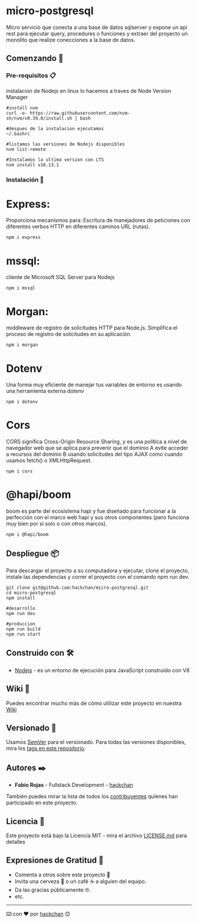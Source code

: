 # micro-postgresql

Micro servicio que conecta a una base de datos sqlserver
y expone un api rest para ejecutar query, procedures o funciones y extraer del proyecto un monolito que realize conecciones a la base de datos.

## Comenzando 🚀

### Pre-requisitos 📋

instalacion de Nodejs en linux lo hacemos a traves de Node Version Manager

```
#install nvm
curl -o- https://raw.githubusercontent.com/nvm-sh/nvm/v0.39.0/install.sh | bash

#despues de la instalacion ejecutamos
~/.bashrc

#listamos las versiones de Nodejs disponibles
nvm list-remote

#Instalamos la ultima version con LTS
nvm install v16.13.1
```

### Instalación 🔧

# Express:

Proporciona mecanismos para: Escritura de manejadores de peticiones con diferentes verbos HTTP en diferentes caminos URL (rutas).

```
npm i express
```

# mssql:

cliente de Microsoft SQL Server para Nodejs

```
npm i mssql
```

# Morgan:

middleware de registro de solicitudes HTTP para Node.js. Simplifica el proceso de registro de solicitudes en su aplicación.

```
npm i morgan
```

# Dotenv

Una forma muy eficiente de manejar tus variables de entorno es usando una herramienta externa dotenv

```
npm i dotenv
```

# Cors

CORS significa Cross-Origin Resource Sharing, y es una política a nivel de navegador web que se aplica para prevenir que el dominio A evite acceder a recursos del dominio B usando solicitudes del tipo AJAX como cuando usamos fetch() o XMLHttpRequest.

```
npm i cors
```

# @hapi/boom

boom es parte del ecosistema hapi y fue diseñado para funcionar a la perfección con el marco web hapi y sus otros componentes (pero funciona muy bien por sí solo o con otros marcos).

```
npm i @hapi/boom
```

## Despliegue 📦

Para descargar el proyecto a su computadora y ejecutar, clone el proyecto, instale las dependencias y correr el proyecto con el comando npm run dev.

```
git clone git@github.com:hackchan/micro-postgresql.git
cd micro-postgresql
npm install

#desarrollo
npm run dev

#produccion
npm run build
npm run start
```

## Construido con 🛠️

- [Nodejs](https://nodejs.org/es/) - es un entorno de ejecución para JavaScript construido con V8

## Wiki 📖

Puedes encontrar mucho más de cómo utilizar este proyecto en nuestra [Wiki](https://github.com/hackchan/micro-postgresql/wiki)

## Versionado 📌

Usamos [SemVer](http://semver.org/) para el versionado. Para todas las versiones disponibles, mira los [tags en este repositorio](https://github.com/hackchan/micro-postgresql/tags).

## Autores ✒️

- **Fabio Rojas** - Fullstack Development - [hackchan](https://github.com/hackchan)

También puedes mirar la lista de todos los [contribuyentes](https://github.com/hackchan/micro-postgresql/contributors) quíenes han participado en este proyecto.

## Licencia 📄

Este proyecto está bajo la Licencia MIT - mira el archivo [LICENSE.md](LICENSE) para detalles

## Expresiones de Gratitud 🎁

- Comenta a otros sobre este proyecto 📢
- Invita una cerveza 🍺 o un café ☕ a alguien del equipo.
- Da las gracias públicamente 🤓.
- etc.

---

⌨️ con ❤️ por [hackchan](https://github.com/hackchan) 😊
